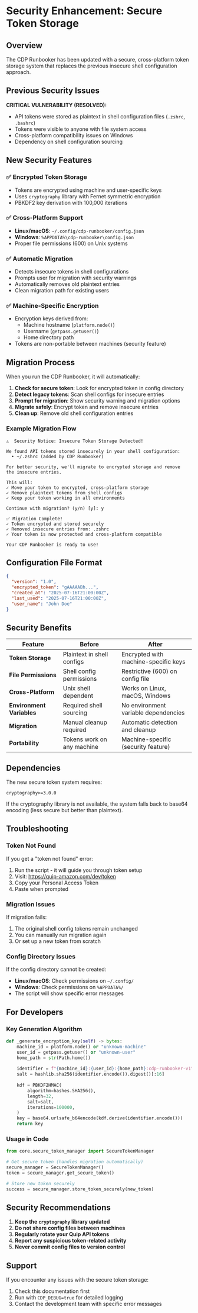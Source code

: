 # Security Enhancement: Secure Token Storage

## Overview

The CDP Runbooker has been updated with a secure, cross-platform token storage system that replaces the previous insecure shell configuration approach.

## Previous Security Issues

**CRITICAL VULNERABILITY (RESOLVED):**
- API tokens were stored as plaintext in shell configuration files (`.zshrc`, `.bashrc`)
- Tokens were visible to anyone with file system access
- Cross-platform compatibility issues on Windows
- Dependency on shell configuration sourcing

## New Security Features

### ✅ **Encrypted Token Storage**
- Tokens are encrypted using machine and user-specific keys
- Uses `cryptography` library with Fernet symmetric encryption
- PBKDF2 key derivation with 100,000 iterations

### ✅ **Cross-Platform Support**
- **Linux/macOS**: `~/.config/cdp-runbooker/config.json`
- **Windows**: `%APPDATA%\cdp-runbooker\config.json`
- Proper file permissions (600) on Unix systems

### ✅ **Automatic Migration**
- Detects insecure tokens in shell configurations
- Prompts user for migration with security warnings
- Automatically removes old plaintext entries
- Clean migration path for existing users

### ✅ **Machine-Specific Encryption**
- Encryption keys derived from:
  - Machine hostname (`platform.node()`)
  - Username (`getpass.getuser()`)
  - Home directory path
- Tokens are non-portable between machines (security feature)

## Migration Process

When you run the CDP Runbooker, it will automatically:

1. **Check for secure token**: Look for encrypted token in config directory
2. **Detect legacy tokens**: Scan shell configs for insecure entries
3. **Prompt for migration**: Show security warning and migration options
4. **Migrate safely**: Encrypt token and remove insecure entries
5. **Clean up**: Remove old shell configuration entries

### Example Migration Flow

```
⚠️  Security Notice: Insecure Token Storage Detected!

We found API tokens stored insecurely in your shell configuration:
  • ~/.zshrc (added by CDP Runbooker)

For better security, we'll migrate to encrypted storage and remove
the insecure entries.

This will:
✓ Move your token to encrypted, cross-platform storage
✓ Remove plaintext tokens from shell configs
✓ Keep your token working in all environments

Continue with migration? (y/n) [y]: y

✅ Migration Complete!
✓ Token encrypted and stored securely
✓ Removed insecure entries from: .zshrc
✓ Your token is now protected and cross-platform compatible

Your CDP Runbooker is ready to use!
```

## Configuration File Format

```json
{
  "version": "1.0",
  "encrypted_token": "gAAAAABh...",
  "created_at": "2025-07-16T21:00:00Z",
  "last_used": "2025-07-16T21:00:00Z",
  "user_name": "John Doe"
}
```

## Security Benefits

| Feature | Before | After |
|---------|--------|-------|
| **Token Storage** | Plaintext in shell configs | Encrypted with machine-specific keys |
| **File Permissions** | Shell config permissions | Restrictive (600) on config file |
| **Cross-Platform** | Unix shell dependent | Works on Linux, macOS, Windows |
| **Environment Variables** | Required shell sourcing | No environment variable dependencies |
| **Migration** | Manual cleanup required | Automatic detection and cleanup |
| **Portability** | Tokens work on any machine | Machine-specific (security feature) |

## Dependencies

The new secure token system requires:

```
cryptography>=3.0.0
```

If the cryptography library is not available, the system falls back to base64 encoding (less secure but better than plaintext).

## Troubleshooting

### Token Not Found
If you get a "token not found" error:
1. Run the script - it will guide you through token setup
2. Visit: https://quip-amazon.com/dev/token
3. Copy your Personal Access Token
4. Paste when prompted

### Migration Issues
If migration fails:
1. The original shell config tokens remain unchanged
2. You can manually run migration again
3. Or set up a new token from scratch

### Config Directory Issues
If the config directory cannot be created:
- **Linux/macOS**: Check permissions on `~/.config/`
- **Windows**: Check permissions on `%APPDATA%/`
- The script will show specific error messages

## For Developers

### Key Generation Algorithm
```python
def _generate_encryption_key(self) -> bytes:
    machine_id = platform.node() or "unknown-machine"
    user_id = getpass.getuser() or "unknown-user" 
    home_path = str(Path.home())
    
    identifier = f"{machine_id}:{user_id}:{home_path}:cdp-runbooker-v1"
    salt = hashlib.sha256(identifier.encode()).digest()[:16]
    
    kdf = PBKDF2HMAC(
        algorithm=hashes.SHA256(),
        length=32,
        salt=salt,
        iterations=100000,
    )
    key = base64.urlsafe_b64encode(kdf.derive(identifier.encode()))
    return key
```

### Usage in Code
```python
from core.secure_token_manager import SecureTokenManager

# Get secure token (handles migration automatically)
secure_manager = SecureTokenManager()
token = secure_manager.get_secure_token()

# Store new token securely
success = secure_manager.store_token_securely(new_token)
```

## Security Recommendations

1. **Keep the `cryptography` library updated**
2. **Do not share config files between machines**
3. **Regularly rotate your Quip API tokens**
4. **Report any suspicious token-related activity**
5. **Never commit config files to version control**

## Support

If you encounter any issues with the secure token storage:
1. Check this documentation first
2. Run with `CDP_DEBUG=true` for detailed logging
3. Contact the development team with specific error messages
